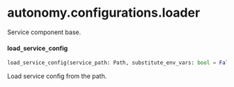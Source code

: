 <a name="autonomy.configurations.loader"></a>
# autonomy.configurations.loader

Service component base.

<a name="autonomy.configurations.loader.load_service_config"></a>
#### load`_`service`_`config

```python
load_service_config(service_path: Path, substitute_env_vars: bool = False) -> Service
```

Load service config from the path.

